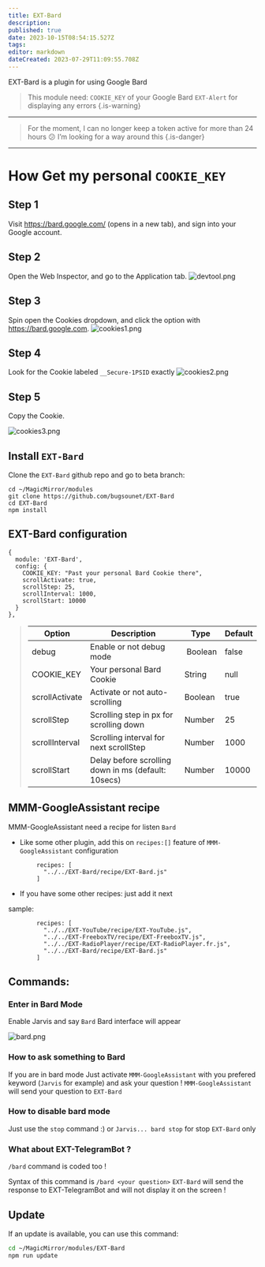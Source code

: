 ```yaml
---
title: EXT-Bard
description: 
published: true
date: 2023-10-15T08:54:15.527Z
tags: 
editor: markdown
dateCreated: 2023-07-29T11:09:55.708Z
---
```


EXT-Bard is a plugin for using Google Bard

> This module need:
> `COOKIE_KEY` of your Google Bard
> `EXT-Alert` for displaying any errors
{.is-warning}
---

> For the moment, I can no longer keep a token active for more than 24 hours 😕
> I’m looking for a way around this
{.is-danger}

---

# How Get my personal `COOKIE_KEY`

## Step 1
Visit https://bard.google.com/ (opens in a new tab), and sign into your Google account.

## Step 2
Open the Web Inspector, and go to the Application tab.
![devtool.png](/resources/bard/devtool.png)

## Step 3
Spin open the Cookies dropdown, and click the option with https://bard.google.com.
![cookies1.png](/resources/bard/cookies1.png)

## Step 4
Look for the Cookie labeled `__Secure-1PSID` exactly
![cookies2.png](/resources/bard/cookies2.png)

## Step 5
Copy the Cookie.

![cookies3.png](/resources/bard/cookies3.png)

## Install `EXT-Bard`

Clone the `EXT-Bard` github repo and go to beta branch:

```
cd ~/MagicMirror/modules
git clone https://github.com/bugsounet/EXT-Bard
cd EXT-Bard
npm install
```

## EXT-Bard configuration

```
{
  module: 'EXT-Bard',
  config: {
    COOKIE_KEY: "Past your personal Bard Cookie there",
    scrollActivate: true,
    scrollStep: 25,
    scrollInterval: 1000,
    scrollStart: 10000
  }
},
```

> | Option  | Description | Type | Default |
> | ------- | --- | --- | --- |
> | debug | Enable or not debug mode | Boolean | false |
> | COOKIE_KEY | Your personal Bard Cookie | String | null |
> | scrollActivate | Activate or not auto-scrolling | Boolean | true |
> | scrollStep | Scrolling step in px for scrolling down| Number | 25 |
> | scrollInterval | Scrolling interval for next scrollStep | Number | 1000 |
> | scrollStart | Delay before scrolling down in ms (default: 10secs) | Number | 10000 |

## MMM-GoogleAssistant recipe

MMM-GoogleAssistant need a recipe for listen `Bard`

*  Like some other plugin, add this on `recipes:[]` feature of `MMM-GoogleAssistant` configuration
```
        recipes: [
          "../../EXT-Bard/recipe/EXT-Bard.js"
        ]
```

* If you have some other recipes: just add it next

sample:
```
        recipes: [
          "../../EXT-YouTube/recipe/EXT-YouTube.js",
          "../../EXT-FreeboxTV/recipe/EXT-FreeboxTV.js",
          "../../EXT-RadioPlayer/recipe/EXT-RadioPlayer.fr.js",
          "../../EXT-Bard/recipe/EXT-Bard.js"
        ]
```

## Commands:

### Enter in Bard Mode
Enable Jarvis and say `Bard`
Bard interface will appear

![bard.png](/resources/bard/bard.png)

### How to ask something to Bard
If you are in bard mode
Just activate `MMM-GoogleAssistant` with you prefered keyword (`Jarvis` for example) and ask your question !
`MMM-GoogleAssistant` will send your question to `EXT-Bard`

### How to disable bard mode
Just use the `stop` command :)
or `Jarvis... bard stop` for stop `EXT-Bard` only

### What about EXT-TelegramBot ?
`/bard` command is coded too !

Syntax of this command is `/bard <your question>`
`EXT-Bard` will send the response to EXT-TelegramBot and will not display it on the screen !

## Update

If an update is available, you can use this command:

```sh
cd ~/MagicMirror/modules/EXT-Bard
npm run update
```